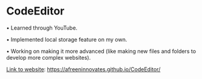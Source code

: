 # CodeEditor
• Learned through YouTube.

• Implemented local storage feature on my own.

• Working on making it more advanced (like making new files and folders to develop more complex websites).



[Link to website](https://afreeninnovates.github.io/CodeEditor/): https://afreeninnovates.github.io/CodeEditor/  
